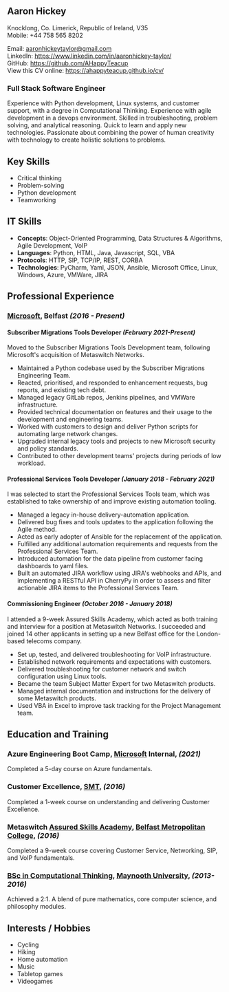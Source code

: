 ## Aaron Hickey
Knocklong, Co. Limerick, Republic of Ireland, V35\
Mobile: +44 758 565 8202

Email: [aaronhickeytaylor@gmail.com](mailto:aaronhickeytaylor@gmail.com)\
LinkedIn: <https://www.linkedin.com/in/aaronhickey-taylor/>\
GitHub: <https://github.com/AHappyTeacup>\
View this CV online: <https://ahappyteacup.github.io/cv/>

### Full Stack Software Engineer
Experience with Python development, Linux systems, and customer support, with a degree in Computational Thinking.
Experience with agile development in a devops environment. 
Skilled in troubleshooting, problem solving, and analytical reasoning.
Quick to learn and apply new technologies.
Passionate about combining the power of human creativity with technology to create holistic solutions to problems.

## Key Skills
- Critical thinking
- Problem-solving
- Python development
- Teamworking

## IT Skills
- **Concepts**: Object-Oriented Programming, Data Structures & Algorithms, Agile Development, VoIP
- **Languages**: Python, HTML, Java, Javascript, SQL, VBA
- **Protocols**: HTTP, SIP, TCP/IP, REST, CORBA
- **Technologies**: PyCharm, Yaml, JSON, Ansible, Microsoft Office, Linux, Windows, Azure, VMWare, JIRA

## Professional Experience

### [Microsoft], Belfast _(2016 - Present)_
#### Subscriber Migrations Tools Developer _(February 2021-Present)_
Moved to the Subscriber Migrations Tools Development team, following Microsoft's acquisition of Metaswitch Networks.

- Maintained a Python codebase used by the Subscriber Migrations Engineering Team.
- Reacted, prioritised, and responded to enhancement requests, bug reports, and existing tech debt.
- Managed legacy GitLab repos, Jenkins pipelines, and VMWare infrastructure.
- Provided technical documentation on features and their usage to the development and engineering teams.
- Worked with customers to design and deliver Python scripts for automating large network changes.
- Upgraded internal legacy tools and projects to new Microsoft security and policy standards.
- Contributed to other development teams' projects during periods of low workload.

#### Professional Services Tools Developer _(January 2018 - February 2021)_
I was selected to start the Professional Services Tools team, which was established to take ownership of and improve existing automation tooling.

- Managed a legacy in-house delivery-automation application.
- Delivered bug fixes and tools updates to the application following the Agile method.
- Acted as early adopter of Ansible for the replacement of the application.
- Fulfilled any additional automation requirements and requests from the Professional Services Team.
- Introduced automation for the data pipeline from customer facing dashboards to yaml files.
- Built an automated JIRA workflow using JIRA's webhooks and APIs, and implementing a RESTful API in CherryPy in order to assess and filter actionable JIRA items to the Professional Services Team.

#### Commissioning Engineer _(October 2016 - January 2018)_
I attended a 9-week Assured Skills Academy, which acted as both training and interview for a position at Metaswitch Networks.
I succeeded and joined 14 other applicants in setting up a new Belfast office for the London-based telecoms company.

- Set up, tested, and delivered troubleshooting for VoIP infrastructure.
- Established network requirements and expectations with customers.
- Delivered troubleshooting for customer network and switch configuration using Linux tools.
- Became the team Subject Matter Expert for two Metaswitch products.
- Managed internal documentation and instructions for the delivery of some Metaswitch products.
- Used VBA in Excel to improve task tracking for the Project Management team.

## Education and Training

### Azure Engineering Boot Camp,  [Microsoft] Internal, _(2021)_
Completed a 5-day course on Azure fundamentals.

### Customer Excellence, [SMT](https://smt-solutions.com/), _(2016)_
Completed a 1-week course on understanding and delivering Customer Excellence.

### Metaswitch [Assured Skills Academy], [Belfast Metropolitan College], _(2016)_
Completed a 9-week course covering Customer Service, Networking, SIP, and VoIP fundamentals.

### [BSc in Computational Thinking], [Maynooth University], _(2013-2016)_
Achieved a 2:1. A blend of pure mathematics, core computer science, and philosophy modules.

## Interests / Hobbies
- Cycling
- Hiking
- Home automation
- Music
- Tabletop games
- Videogames

[Assured Skills Academy]: https://www.economy-ni.gov.uk/articles/assured-skills-programme
[BSc in Computational Thinking]: https://www.maynoothuniversity.ie/study-maynooth/undergraduate-studies/courses/bsc-computational-thinking
[Belfast Metropolitan College]: https://www.belfastmet.ac.uk/
[Maynooth University]: https://www.maynoothuniversity.ie/
[Metaswitch Networks]: https://www.metaswitch.com/
[Microsoft]: https://www.microsoft.com/en-ie
